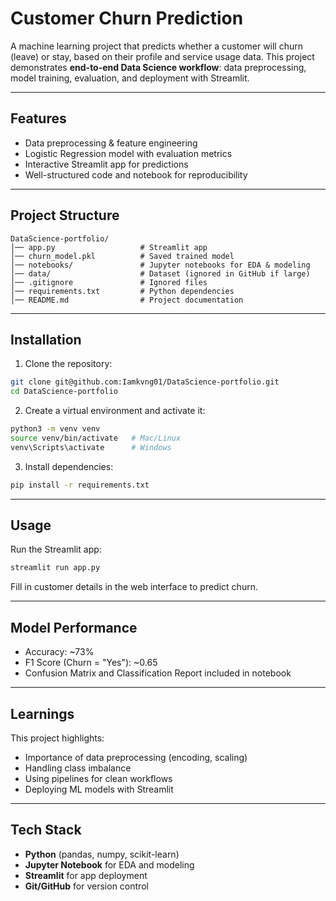 #  Customer Churn Prediction

A machine learning project that predicts whether a customer will churn (leave) or stay, based on their profile and service usage data. This project demonstrates **end-to-end Data Science workflow**: data preprocessing, model training, evaluation, and deployment with Streamlit.

---

##  Features

* Data preprocessing & feature engineering
* Logistic Regression model with evaluation metrics
* Interactive Streamlit app for predictions
* Well-structured code and notebook for reproducibility

---

##  Project Structure

```
DataScience-portfolio/
│── app.py                   # Streamlit app  
│── churn_model.pkl          # Saved trained model  
│── notebooks/               # Jupyter notebooks for EDA & modeling  
│── data/                    # Dataset (ignored in GitHub if large)  
│── .gitignore               # Ignored files  
│── requirements.txt         # Python dependencies  
│── README.md                # Project documentation  
```

---

##  Installation

1. Clone the repository:

```bash
git clone git@github.com:Iamkvng01/DataScience-portfolio.git
cd DataScience-portfolio
```

2. Create a virtual environment and activate it:

```bash
python3 -m venv venv
source venv/bin/activate   # Mac/Linux
venv\Scripts\activate      # Windows
```

3. Install dependencies:

```bash
pip install -r requirements.txt
```

---

## Usage

Run the Streamlit app:

```bash
streamlit run app.py
```

Fill in customer details in the web interface to predict churn.

---

## Model Performance

* Accuracy: \~73%
* F1 Score (Churn = "Yes"): \~0.65
* Confusion Matrix and Classification Report included in notebook

---

## Learnings

This project highlights:

* Importance of data preprocessing (encoding, scaling)
* Handling class imbalance
* Using pipelines for clean workflows
* Deploying ML models with Streamlit

---

##  Tech Stack

* **Python** (pandas, numpy, scikit-learn)
* **Jupyter Notebook** for EDA and modeling
* **Streamlit** for app deployment
* **Git/GitHub** for version control

